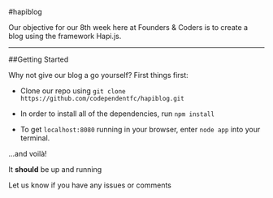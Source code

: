 #hapiblog

Our objective for our 8th week here at Founders & Coders is to create a blog using the framework Hapi.js.

------

##Getting Started

Why not give our blog a go yourself? First things first:

* Clone our repo using ```git clone https://github.com/codependentfc/hapiblog.git```

* In order to install all of the dependencies, run ```npm install```

* To get ```localhost:8080``` running in your browser, enter ```node app``` into your terminal.

...and voilà!

It **should** be up and running

Let us know if you have any issues or comments